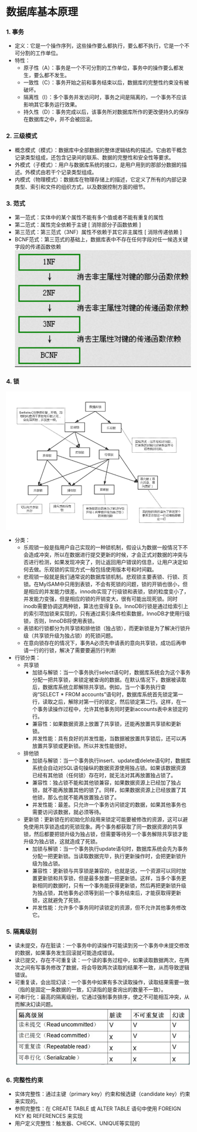 # 数据库基本原理
### 1. 事务
- 定义：它是一个操作序列，这些操作要么都执行，要么都不执行，它是一个不可分割的工作单位。
- 特性：
    - 原子性（A）：事务是一个不可分割的工作单位，事务中的操作要么都发生，要么都不发生。
    - 一致性（C）：事务开始之前和事务结束以后，数据库的完整性约束没有被破坏。
    - 隔离性（I）：多个事务并发访问时，事务之间是隔离的，一个事务不应该影响其它事务运行效果。
    - 持久性（D）：事务完成以后，该事务所对数据库所作的更改便持久的保存在数据库之中，并不会被回滚。
### 2. 三级模式
- 概念模式（模式）：数据库中全部数据的整体逻辑结构的描述。它由若干概念记录类型组成，还包含记录间的联系、数据的完整性和安全性等要求。
- 外模式（子模式）：用户与数据库系统的接口，是用户用到的那部分数据的描述。外模式由若干个记录类型组成。
- 内模式（物理模式）：数据库在物理存储上的描述，它定义了所有的内部记录类型、索引和文件的组织方式，以及数据控制方面的细节。
### 3. 范式
- 第一范式：实体中的某个属性不能有多个值或者不能有重复的属性
- 第二范式：属性完全依赖于主键 [ 消除部分子函数依赖 ]
- 第三范式：第三范式（3NF）属性不依赖于其它非主属性 [ 消除传递依赖 ]
- BCNF范式：第三范式的基础上，数据库表中不存在任何字段对任一候选关键字段的传递函数依赖
![范式](_v_images/20200826223018721_14657.png)
### 4. 锁
![锁树形图](_v_images/20200826223118356_22885.png)  
- 分类：
    - 乐观锁一般是指用户自己实现的一种锁机制，假设认为数据一般情况下不会造成冲突，所以在数据进行提交更新的时候，才会正式对数据的冲突与否进行检测，如果发现冲突了，则让返回用户错误的信息，让用户决定如何去做。乐观锁的实现方式一般包括使用版本号和时间戳。
    - 悲观锁一般就是我们通常说的数据库锁机制。悲观锁主要表锁、行锁、页锁。在MyISAM中只用到表锁，不会有死锁的问题，锁的开销也很小，但是相应的并发能力很差。innodb实现了行级锁和表锁，锁的粒度变小了，并发能力变强，但是相应的锁的开销变大，很有可能出现死锁。同时inodb需要协调这两种锁，算法也变得复杂。InnoDB行锁是通过给索引上的索引项加锁来实现的，只有通过索引条件检索数据，InnoDB才使用行级锁，否则，InnoDB将使用表锁。
    - 表锁和行锁都分为共享锁和排他锁（独占锁），而更新锁是为了解决行锁升级（共享锁升级为独占锁）的死锁问题。
    - 在意向锁存在的情况下，事务A必须先申请表的意向共享锁，成功后再申请一行的行锁，解决了需要要遍历行判断
- 行锁分类：
    - 共享锁
        - 加锁与解锁：当一个事务执行select语句时，数据库系统会为这个事务分配一把共享锁，来锁定被查询的数据。在默认情况下，数据被读取后，数据库系统立即解除共享锁。例如，当一个事务执行查询“SELECT * FROM accounts”语句时，数据库系统首先锁定第一行，读取之后，解除对第一行的锁定，然后锁定第二行。这样，在一个事务读操作过程中，允许其他事务同时更新accounts表中未锁定的行。
        - 兼容性：如果数据资源上放置了共享锁，还能再放置共享锁和更新锁。
        - 并发性能：具有良好的并发性能，当数据被放置共享锁后，还可以再放置共享锁或更新锁。所以并发性能很好。
    - 排他锁
        - 加锁与解锁：当一个事务执行insert、update或delete语句时，数据库系统会自动对SQL语句操纵的数据资源使用独占锁。如果该数据资源已经有其他锁（任何锁）存在时，就无法对其再放置独占锁了。
        - 兼容性：独占锁不能和其他锁兼容，如果数据资源上已经加了独占锁，就不能再放置其他的锁了。同样，如果数据资源上已经放置了其他锁，那么也就不能再放置独占锁了。
        - 并发性能：最差。只允许一个事务访问锁定的数据，如果其他事务也需要访问该数据，就必须等待。
    - 更新锁：更新锁在的初始化阶段用来锁定可能要被修改的资源，这可以避免使用共享锁造成的死锁现象。两个事务都获取了同一数据资源的共享锁，然后都要把锁升级为独占锁，但需要等待另一个事务解除共享锁才能升级为独占锁，这就造成了死锁。
        - 加锁与解锁：当一个事务执行update语句时，数据库系统会先为事务分配一把更新锁。当读取数据完毕，执行更新操作时，会把更新锁升级为独占锁。
        - 兼容性：更新锁与共享锁是兼容的，也就是说，一个资源可以同时放置更新锁和共享锁，但是最多放置一把更新锁。这样，当多个事务更新相同的数据时，只有一个事务能获得更新锁，然后再把更新锁升级为独占锁，其他事务必须等到前一个事务结束后，才能获取得更新锁，这就避免了死锁。
        - 并发性能：允许多个事务同时读锁定的资源，但不允许其他事务修改它。
### 5. 隔离级别
- 读未提交，存在脏读：一个事务中的读操作可能读到另一个事务中未提交修改的数据，如果事务发生回滚就可能造成错误。
- 读已提交，存在不可重复读：一个读的事务过程中，如果读取数据两次，在两次之间有写事务修改了数据，将会导致两次读取的结果不一致，从而导致逻辑错误。
- 可重复读，会出现幻读：一个事务中如果有多次读取操作，读取结果需要一致（指的是固定一条数据的一致，幻读指的是查询出的数量不一致）。
- 可串行化：最高的隔离级别，它通过强制事务排序，使之不可能相互冲突，从而解决幻读问题。
![隔离级别](_v_images/20200826225007788_22534.png)
### 6. 完整性约束
- 实体完整性：通过主键（primary key）约束和候选键（candidate key）约束来实现的。
- 参照完整性：在 CREATE TABLE 或 ALTER TABLE 语句中使用 FOREIGN KEY 和 REFERENCES 来实现
- 用户定义完整性：触发器、CHECK、UNIQUE等实现的